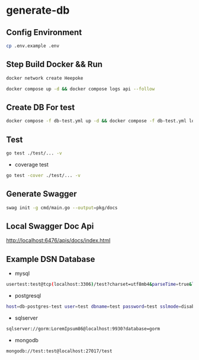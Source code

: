 # generate-db

## Config Environment

```bash
cp .env.example .env
```

## Step Build Docker && Run

```bash
docker network create Heepoke
```

```bash
docker compose up -d && docker compose logs api --follow
```

## Create DB For test

```bash
docker compose -f db-test.yml up -d && docker compose -f db-test.yml logs
```

## Test

```bash
go test ./test/... -v
```

- coverage test

```bash
go test -cover ./test/... -v
```

## Generate Swagger

```bash
swag init -g cmd/main.go --output=pkg/docs
```

## Local Swagger Doc Api

<http://localhost:6476/apis/docs/index.html>

## Example DSN Database

- mysql

```bash
usertest:test@tcp(localhost:3306)/test?charset=utf8mb4&parseTime=true&loc=Local
```

- postgresql

```bash
host=db-postgres-test user=test dbname=test password=test sslmode=disable TimeZone=Asia/Bangkok
```

- sqlserver

```bash
sqlserver://gorm:LoremIpsum86@localhost:9930?database=gorm
```

- mongodb

```bash
mongodb://test:test@localhost:27017/test
```
